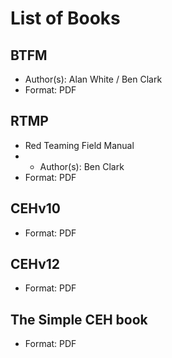 # List of Books

## BTFM 

- Author(s): Alan White / Ben Clark
- Format: PDF


## RTMP 
- Red Teaming Field Manual
- - Author(s): Ben Clark
- Format: PDF

## CEHv10
- Format: PDF
  
## CEHv12
- Format: PDF

## The Simple CEH book
- Format: PDF
